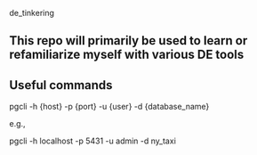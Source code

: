 de_tinkering

## This repo will primarily be used to learn or refamiliarize myself with various DE tools


## Useful commands
pgcli -h {host} -p {port} -u {user} -d {database_name} 

e.g., 

pgcli -h localhost -p 5431 -u admin -d ny_taxi

